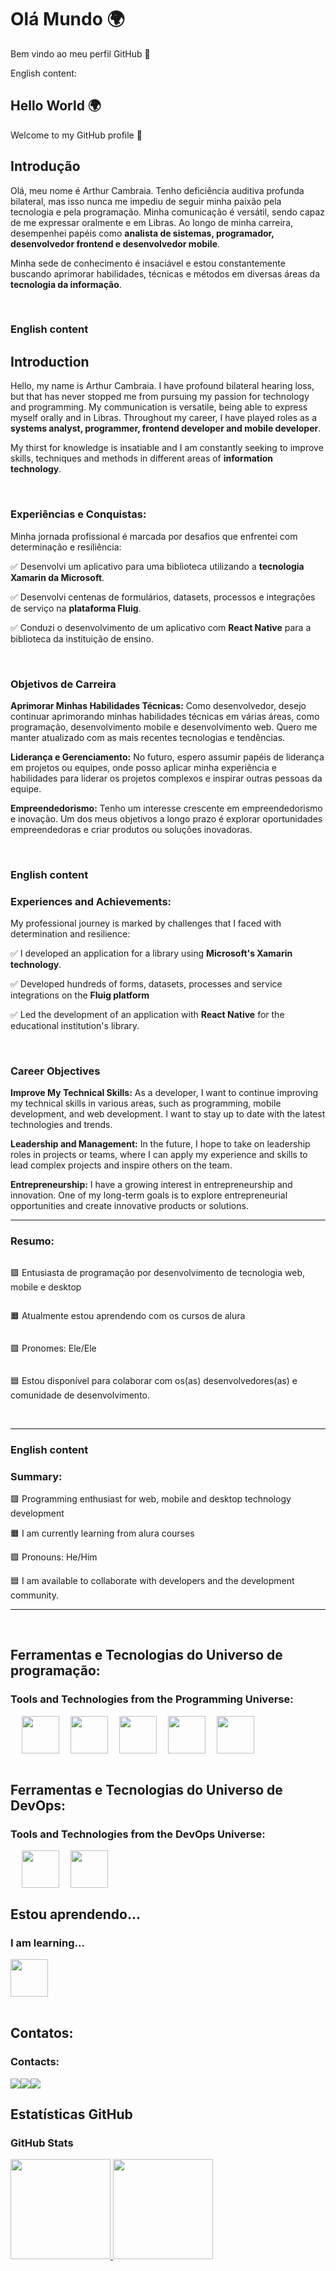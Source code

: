 <h1>Olá Mundo 🌍</h1>
<p>Bem vindo ao meu perfil GitHub 👋</p>
<p>English content:</p>
<h2>Hello World 🌍</h2>
<p>Welcome to my GitHub profile 👋</p>
<h2>Introdução</h2>
<p>Olá, meu nome é Arthur Cambraia. Tenho deficiência auditiva profunda bilateral, mas isso nunca me impediu de seguir minha paixão pela tecnologia e pela programação. Minha comunicação é versátil, sendo capaz de me expressar oralmente e em Libras. Ao longo de minha carreira, desempenhei papéis como <strong>analista de sistemas, programador, desenvolvedor frontend e desenvolvedor mobile</strong>.</p>
<p>Minha sede de conhecimento é insaciável e estou constantemente buscando aprimorar habilidades, técnicas e métodos em diversas áreas da <strong>tecnologia da informação</strong>.</p>
<br>
<h3>English content</h3>
<h2>Introduction</h2>
<p>Hello, my name is Arthur Cambraia. I have profound bilateral hearing loss, but that has never stopped me from pursuing my passion for technology and programming. My communication is versatile, being able to express myself orally and in Libras. Throughout my career, I have played roles as a <strong>systems analyst, programmer, frontend developer and mobile developer</strong>.</p>
<p>My thirst for knowledge is insatiable and I am constantly seeking to improve skills, techniques and methods in different areas of <strong>information technology</strong>.</p>
<br>
<h3>Experiências e Conquistas:</h3>
<p>Minha jornada profissional é marcada por desafios que enfrentei com determinação e resiliência:</p>
<p>✅ Desenvolvi um aplicativo para uma biblioteca utilizando a <strong>tecnologia Xamarin da Microsoft</strong>.</p>
<p>✅ Desenvolvi centenas de formulários, datasets, processos e integrações de serviço na <strong>plataforma Fluig</strong>.</p>
<p>✅ Conduzi o desenvolvimento de um aplicativo com <strong>React Native</strong> para a biblioteca da instituição de ensino.</p>
<br>
<h3>Objetivos de Carreira</h3>
<p><strong>Aprimorar Minhas Habilidades Técnicas:</strong> Como desenvolvedor, desejo continuar aprimorando minhas habilidades técnicas em várias áreas, como programação, desenvolvimento mobile e desenvolvimento web. Quero me manter atualizado com as mais recentes tecnologias e tendências.</p>
<p><strong>Liderança e Gerenciamento:</strong> No futuro, espero assumir papéis de liderança em projetos ou equipes, onde posso aplicar minha experiência e habilidades para liderar os projetos complexos e inspirar outras pessoas da equipe.</p>
<p><strong>Empreendedorismo:</strong> Tenho um interesse crescente em empreendedorismo e inovação. Um dos meus objetivos a longo prazo é explorar oportunidades empreendedoras e criar produtos ou soluções inovadoras.</p>
<br>
<h3>English content</h3>
<h3>Experiences and Achievements:</h3>
<p>My professional journey is marked by challenges that I faced with determination and resilience:</p>
<p>✅ I developed an application for a library using <strong>Microsoft's Xamarin technology</strong>.</p>
<p>✅ Developed hundreds of forms, datasets, processes and service integrations on the <strong>Fluig platform</strong></p>
<p>✅ Led the development of an application with <strong>React Native</strong> for the educational institution's library.</p>
<br>
<h3>Career Objectives</h3>
<p><strong>Improve My Technical Skills:</strong> As a developer, I want to continue improving my technical skills in various areas, such as programming, mobile development, and web development. I want to stay up to date with the latest technologies and trends.</p>
<p><strong>Leadership and Management:</strong> In the future, I hope to take on leadership roles in projects or teams, where I can apply my experience and skills to lead complex projects and inspire others on the team.</p>
<p><strong>Entrepreneurship:</strong> I have a growing interest in entrepreneurship and innovation. One of my long-term goals is to explore entrepreneurial opportunities and create innovative products or solutions.</p>
<hr>
<h3>Resumo:</h3>
<div style="display: flex; flex-direction: column; flex-wrap: wrap;">
<p>🟩 Entusiasta de programação por desenvolvimento de tecnologia web, mobile e desktop</p>
<p>🟧 Atualmente estou aprendendo com os cursos de alura</p>
<p>🟪 Pronomes: Ele/Ele</p>
<p>🟦 Estou disponível para colaborar com os(as) desenvolvedores(as) e comunidade de desenvolvimento.</p>
</div>
<br>
<hr>
<h3>English content</h3>
<h3>Summary:</h3>
<p>🟩 Programming enthusiast for web, mobile and desktop technology development</p>
<p>🟧 I am currently learning from alura courses</p>
<p>🟪 Pronouns: He/Him</p>
<p>🟦 I am available to collaborate with developers and the development community.</p>
<hr>
<br>
<h2>Ferramentas e Tecnologias do Universo de programação:</h2>
<h3>Tools and Technologies from the Programming Universe:</h3>
<div style="display:flex; flex-direction: row; flex-wrap: wrap;">
  &ensp;
  &ensp;
  <img src="https://cdn.jsdelivr.net/gh/devicons/devicon/icons/vscode/vscode-original-wordmark.svg" width="60" height="60"/>
  &ensp;
  &ensp;
  <img src="https://cdn.jsdelivr.net/gh/devicons/devicon/icons/html5/html5-plain-wordmark.svg" width="60" height="60" />
  &ensp;
  &ensp;
  <img src="https://cdn.jsdelivr.net/gh/devicons/devicon/icons/css3/css3-plain-wordmark.svg" width="60" height="60" />
  &ensp;
  &ensp;
  <img src="https://cdn.jsdelivr.net/gh/devicons/devicon/icons/javascript/javascript-original.svg" width="60" height="60" />
  &ensp;
  &ensp;
  <img src="https://cdn.jsdelivr.net/gh/devicons/devicon/icons/nodejs/nodejs-plain-wordmark.svg" width="60" height="60" /> 
  &ensp;
  &ensp;
</div>
<br>
<h2>Ferramentas e Tecnologias do Universo de DevOps:</h2>
<h3>Tools and Technologies from the DevOps Universe:</h3>
<div style="display:flex; flex-direction: row; flex-wrap: wrap;">
  &ensp;
  &ensp;
  <img src="https://cdn.jsdelivr.net/gh/devicons/devicon/icons/github/github-original-wordmark.svg" width="60" height="60" />
  &ensp;
  &ensp;
  <img src="https://cdn.jsdelivr.net/gh/devicons/devicon/icons/git/git-original.svg" width="60" height="60" />
  &ensp;
  &ensp;
</div>
<h2>Estou aprendendo...</h2>
<h3>I am learning...</h3>
<div style="display:flex; flex-direction: row; flex-wrap: wrap; gap: 1rem;">
  <img src="https://cdn.jsdelivr.net/gh/devicons/devicon/icons/ubuntu/ubuntu-plain.svg" width="60" height="60"/>
</div>
<br>
<h2>Contatos:</h2>
<h3>Contacts:</h3>
<div style="display:flex; flex-direction: row; flex-wrap: wrap;">
  <a href="https://www.youtube.com/@arthurvieira630" target="_blank"><img loading="lazy" src="https://img.shields.io/badge/YouTube-FF0000?style=for-the-badge&logo=youtube&logoColor=white" target="_blank"></a>
  <a href = "mailto:arthur10vieira@gmail.com"><img loading="lazy" src="https://img.shields.io/badge/Gmail-D14836?style=for-the-badge&logo=gmail&logoColor=white" target="_blank"></a>
  <a href="https://www.linkedin.com/in/arthur-vieira-cambraia" target="_blank"><img loading="lazy" src="https://img.shields.io/badge/-LinkedIn-%230077B5?style=for-the-badge&logo=linkedin&logoColor=white" target="_blank"></a>   
</div>
<h2>Estatísticas GitHub</h2>
<h3>GitHub Stats</h3>
<div>
  <a href="https://github.com/arthur10vieira">
  <img loading="lazy" height="160em" src="https://github-readme-stats.vercel.app/api/top-langs/?username=arthur10vieira&layout=compact&langs_count=7&theme=dracula"/>
  <img loading="lazy" height="160em" src="https://github-readme-stats.vercel.app/api?username=arthur10vieira&show_icons=true&theme=dracula&include_all_commits=true&count_private=true"/>
</div>
